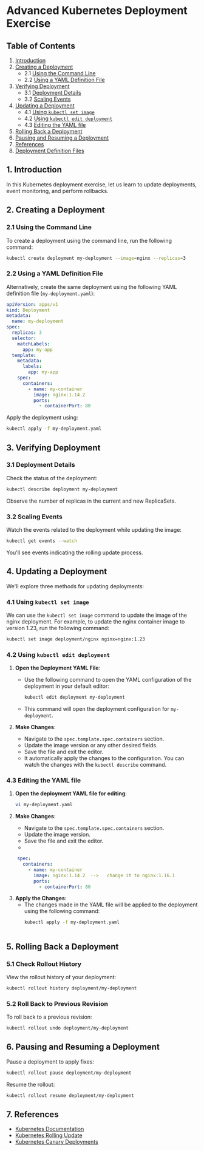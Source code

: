 # Advanced Kubernetes Deployment Exercise

## Table of Contents
1. [Introduction](#introduction)
2. [Creating a Deployment](#creating-a-deployment)
    - 2.1 [Using the Command Line](#using-the-command-line)
    - 2.2 [Using a YAML Definition File](#using-a-yaml-definition-file)
3. [Verifying Deployment](#verifying-deployment)
    - 3.1 [Deployment Details](#deployment-details)
    - 3.2 [Scaling Events](#scaling-events)
4. [Updating a Deployment](#updating-a-deployment)
    - 4.1 [Using `kubectl set image`](#using-kubectl-set-image)
    - 4.2 [Using `kubectl edit deployment`](#using-kubectl-edit-deployment)
    - 4.3 [Editing the YAML file](#editing-the-yaml-file)
5. [Rolling Back a Deployment](#rolling-back-a-deployment)
6. [Pausing and Resuming a Deployment](#pausing-and-resuming-a-deployment)
7. [References](#references)
8. [Deployment Definition Files](#deployment-definition-files)

## 1. Introduction
In this Kubernetes deployment exercise, let us learn to update deployments, event monitoring, and perform rollbacks.

## 2. Creating a Deployment
### 2.1 Using the Command Line
To create a deployment using the command line, run the following command:

```bash
kubectl create deployment my-deployment --image=nginx --replicas=3
```

### 2.2 Using a YAML Definition File
Alternatively, create the same deployment using the following YAML definition file (`my-deployment.yaml`):

```yaml
apiVersion: apps/v1
kind: Deployment
metadata:
  name: my-deployment
spec:
  replicas: 3
  selector:
    matchLabels:
      app: my-app
  template:
    metadata:
      labels:
        app: my-app
    spec:
      containers:
        - name: my-container
          image: nginx:1.14.2
          ports:
            - containerPort: 80
```

Apply the deployment using:

```bash
kubectl apply -f my-deployment.yaml
```

## 3. Verifying Deployment
### 3.1 Deployment Details
Check the status of the deployment:

```bash
kubectl describe deployment my-deployment
```

Observe the number of replicas in the current and new ReplicaSets.

### 3.2 Scaling Events
Watch the events related to the deployment while updating the image:

```bash
kubectl get events --watch
```

You'll see events indicating the rolling update process.

## 4. Updating a Deployment

We'll explore three methods for updating deployments: 

### 4.1 Using `kubectl set image`
We can use the `kubectl set image` command to update the image of the nginx deployment. For example, to update the nginx container image to version 1.23, run the following command:

```bash
kubectl set image deployment/nginx nginx=nginx:1.23
```

### 4.2 Using `kubectl edit deployment`

1. **Open the Deployment YAML File**:
   - Use the following command to open the YAML configuration of the deployment in your default editor:
     ```bash
     kubectl edit deployment my-deployment
     ```
   - This command will open the deployment configuration for `my-deployment`.

2. **Make Changes**:
   - Navigate to the `spec.template.spec.containers` section.
   - Update the image version or any other desired fields.
   - Save the file and exit the editor.
   - It automatically apply the changes to the configuration. You can watch the changes with the `kubectl describe` command.


### 4.3 Editing the YAML file

1. **Open the deployment YAML file for editing**:

    ```bash
    vi my-deployment.yaml
    ```
2. **Make Changes**:

   - Navigate to the `spec.template.spec.containers` section.
   - Update the image version.
   - Save the file and exit the editor.
   - 
```yaml
    spec:
      containers:
        - name: my-container
          image: nginx:1.14.2  -->   change it to nginx:1.16.1
          ports:
            - containerPort: 80
```
3. **Apply the Changes**:
   - The changes made in the YAML file will be applied to the deployment using the following command:
     ```bash
     kubectl apply -f my-deployment.yaml
    ```

## 5. Rolling Back a Deployment
### 5.1 Check Rollout History
View the rollout history of your deployment:

```bash
kubectl rollout history deployment/my-deployment
```

### 5.2 Roll Back to Previous Revision
To roll back to a previous revision:

```bash
kubectl rollout undo deployment/my-deployment
```

## 6. Pausing and Resuming a Deployment
Pause a deployment to apply fixes:

```bash
kubectl rollout pause deployment/my-deployment
```

Resume the rollout:

```bash
kubectl rollout resume deployment/my-deployment
```

## 7. References
- [Kubernetes Documentation](https://kubernetes.io/)
- [Kubernetes Rolling Update](https://kubernetes.io/docs/tutorials/kubernetes-basics/update/update-intro/)
- [Kubernetes Canary Deployments](https://kubernetes.io/docs/concepts/cluster-administration/manage-deployment/#canary-deployments)
